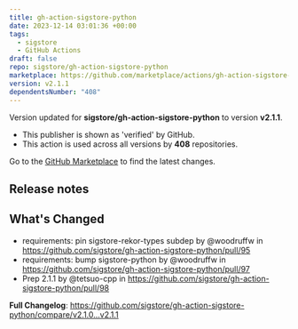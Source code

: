 ```yaml
---
title: gh-action-sigstore-python
date: 2023-12-14 03:01:36 +00:00
tags:
  - sigstore
  - GitHub Actions
draft: false
repo: sigstore/gh-action-sigstore-python
marketplace: https://github.com/marketplace/actions/gh-action-sigstore-python
version: v2.1.1
dependentsNumber: "408"
---
```



Version updated for **sigstore/gh-action-sigstore-python** to version **v2.1.1**.
- This publisher is shown as 'verified' by GitHub.
- This action is used across all versions by **408** repositories.

Go to the [GitHub Marketplace](https://github.com/marketplace/actions/gh-action-sigstore-python) to find the latest changes.

## Release notes

## What's Changed
* requirements: pin sigstore-rekor-types subdep by @woodruffw in https://github.com/sigstore/gh-action-sigstore-python/pull/95
* requirements: bump sigstore-python by @woodruffw in https://github.com/sigstore/gh-action-sigstore-python/pull/97
* Prep 2.1.1 by @tetsuo-cpp in https://github.com/sigstore/gh-action-sigstore-python/pull/98


**Full Changelog**: https://github.com/sigstore/gh-action-sigstore-python/compare/v2.1.0...v2.1.1

